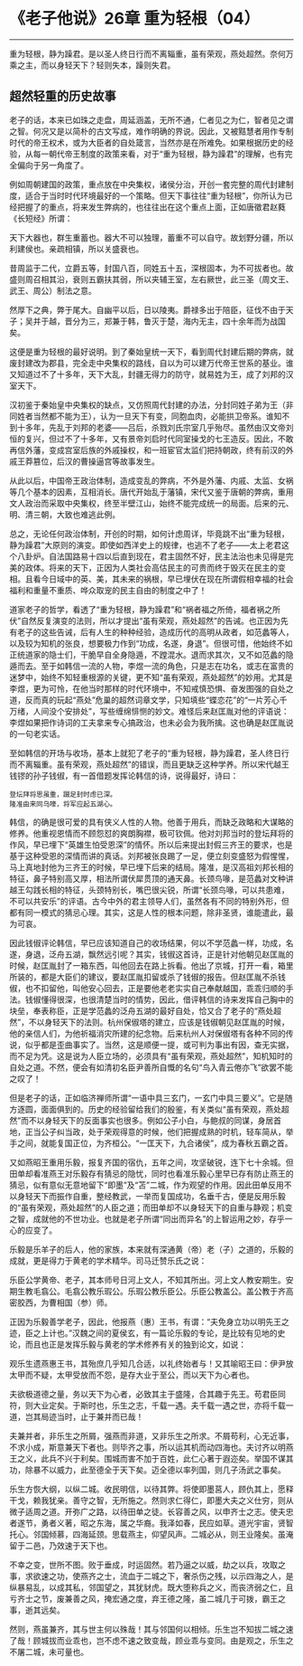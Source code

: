 # 《老子他说》26章 重为轻根（04）

------

重为轻根，静为躁君。是以圣人终日行而不离辎重，虽有荣观，燕处超然。奈何万乘之主，而以身轻天下？轻则失本，躁则失君。

## 超然轻重的历史故事

老子的话，本来已如珠之走盘，周延涵盖，无所不通，仁者见之为仁，智者见之谓之智。何况又是以简朴的古文写成，难作明确的界说。因此，又被黠慧者用作专制时代的帝王权术，或为大臣者的自处箴言，当然亦是在所难免。如果根据历史的经验，从每一朝代帝王制度的政策来看，对于“重为轻根，静为躁君”的理解，也有完全偏向于另一角度了。

例如周朝建国的政策，重点放在中央集权，诸侯分治，开创一套完整的周代封建制度，适合于当时时代环境最好的一个策略。但天下事往往“重为轻根”，你所认为已经把握了的重点，将来发生弊病的，也往往出在这个重点上面，正如唐徵君赵蕤《长短经》所谓：

天下大器也，群生重蓄也。器大不可以独理，蓄重不可以自守。故划野分疆，所以利建侯也。亲疏相镇，所以关盛衰也。

昔周监于二代，立爵五等，封国八百，同姓五十五，深根固本，为不可拔者也。故盛则周召相其沿，衰则五霸扶其弱，所以夹辅王室，左右厥世，此三圣（周文王、武王、周公）制法之意。

然厚下之典，弊于尾大。自幽平以后，日以陵夷。爵禄多出于陪臣，征伐不由于天子；吴并于越，晋分为三，郑兼于韩，鲁灭于楚，海内无主，四十余年而为战国矣。

这便是重为轻根的最好说明。到了秦始皇统一天下，看到周代封建后期的弊病，就废封建改为郡县，完全走中央集权的路线，自以为可以建万代帝王世系的基业。谁又知道过不了十多年，天下大乱，封疆无得力的防守，就易姓为王，成了刘邦的汉室天下。

汉初鉴于秦始皇中央集权的缺点，又仿照周代封建的办法，分封同姓子弟为王（非同姓者当然都不能为王），认为一旦天下有变，同胞血肉，必能拱卫帝系。谁知不到十多年，先乱于刘邦的老婆——吕后，杀戮刘氏宗室几乎殆尽。虽然由汉文帝刘恒的复兴，但过不了十多年，又有景帝刘启时代同室操戈的七王造反。因此，不敢再信外藩，变成宫室后族的外戚操权，和一班宦官太监们把持朝政，终有前汉的外戚王莽篡位，后汉的曹操逼宫等故事发生。

从此以后，中国帝王政治体制，造成变乱的弊病，不外是外藩、内戚、太监、女祸等几个基本的因素，互相消长。唐代开始乱于藩镇，宋代又鉴于唐朝的弊病，重用文人政治而采取中央集权，终至半壁江山，始终不能完成统一的局面。后来的元、明、清三朝，大致也难逃此例。

总之，无论任何政治体制，开创的时期，如何计虑周详，毕竟跳不出“重为轻根，静为躁君”大原则的演变。即使如西洋史上的规律，也逃不了老子——太上老君这个八卦炉。自法国路易十四以后直到现在，君主固然不好，民主法治也未见得是完美的政体。将来的天下，正因为人类社会高估民主的可贵而终于毁灭在民主的变相。且看今日域中的英、美，其未来的祸根，早已埋伏在现在所谓假相幸福的社会福利和重量不重质、哗众取宠的民主自由的制度之中了！

道家老子的哲学，看透了“重为轻根，静为躁君”和“祸者福之所倚，福者祸之所伏”自然反复演变的法则，所以才提出“虽有荣观，燕处超然”的告诫。也正因为先有老子的这些告诫，后有人生的种种经验，造成历代的高明从政者，如范蠡等人，以及较为知机的张良，想要极力作到“功成，名遂，身退”。但很可惜，他始终不如正统道家的隐士们，干脆早自全身隐遁，不蹚混水。退而求其次，又不如范蠡的隐遁而去。至于如韩信一流的人物，李煜一流的角色，只是志在功名，或志在富贵的迷梦中，始终不知轻重根源的关键，更不知“虽有荣观，燕处超然”的妙用。尤其是李煜，更为可怜，在他当时那样的时代环境中，不知戒慎恐惧、奋发图强的自处之道，反而真的玩起“燕处”危巢的超然词章文学，只知填些“蝶恋花”的“一片芳心千万绪，人间没个安排处”，写些缠绵悱恻的妙文。难怪后来赵匡胤对他的评语说：李煜如果把作诗词的工夫拿来专心搞政治，也未必会为我所擒。这也确是赵匡胤说的一句老实话。

至如韩信的开场与收场，基本上就犯了老子的“重为轻根，静为躁君，圣人终日行而不离辎重。虽有荣观，燕处超然”的错误，而且更缺乏这种学养。所以宋代越王钱镠的孙子钱俶，有一首借题发挥论韩信的诗，说得最好，诗曰：

```
登坛拜将思虽重，蹑足封时虑已深。
隆准由来同乌嚎，将军应起五湖心。
```

韩信，的确是很可爱的具有侠义人性的人物。他善于用兵，而缺乏政略和大谋略的修养。他重视恩情而不顾怨怼的爽朗胸襟，极可钦佩。他对刘邦当时的登坛拜将的作风，早已埋下“英雄生怕受恩深”的情怀。所以后来提出封假三齐王的要求，也是基于这种受恩的深情而讲的真话。刘邦被张良踢了一足，便立刻变盛怒为假惺惺，马上真地封他为三齐王的时候，早已埋下后来的结局。隆准，是汉高祖刘邦长相的特征，鼻子特别高又厚，相法所谓伏犀贯顶的通天鼻。长颈鸟喙，是范蠡对文种讲越王勾践长相的特征，头颈特别长，嘴巴很尖锐，所谓“长颈鸟喙，可以共患难，不可以共安乐”的评语。古今中外的君主领导人们，虽然各有不同的特别外形，但都有同一模式的猜忌心理。其实，这是人性的根本问题，除非圣贤，谁能遣此，最为可哀。

因此钱俶评论韩信，早已应该知道自己的收场结果，何以不学范蠡一样，功成，名遂，身退，泛舟五湖，飘然远引呢？其实，钱俶这首诗，正是针对他朝见赵匡胤的时候，赵匡胤封了一箱东西，叫他回去在路上拆看。他出了京城，打开一看，箱里所装的，都是大臣们的建议，要赵匡胤扣留或杀了钱俶的报告。但赵匡胤不杀钱俶，也不扣留他，叫他安心回去，正是要他老老实实自己奉献越国，乖乖归顺的手法。钱俶懂得很深，也很清楚当时的情势，因此，借评韩信的诗来发挥自己胸中的块垒，奉表称臣，正是学范蠡的泛舟五湖的最好自处，恰又合了老子的“燕处超然”，不以身轻天下的法则。杭州保俶塔的建立，应该是钱俶朝见赵匡胤的时候，他的亲信人们，为他祈福消灾所建的纪念物。后来杭州人对保俶塔有各种不同的传说，似乎都是歪曲事实了。当然，这是顺便一提，或可判为事出有因，查无实据，而不足为凭。这是说为人臣立场的，必须具有“虽有荣观，燕处超然”，知机知时的自处之道。不然，便会有如清初名臣尹善所自慨的名句“鸟入青云倦亦飞”欲罢不能之叹了！

但是老子的话，正如临济禅师所谓“一语中具三玄门，一玄门中具三要义”。它是随方逐圆，面面俱到的。历史的经验留给我们的殷鉴，有关类似“虽有荣观，燕处超然”而不以身轻天下的反面事实也很多。例如公子小白，与鲍叔的同谋，身居首地，正当公子纠当政，处于荣观得意的时候，他们把握成熟的时机，轻车简从，举手之间，就能复国正位，为齐桓公。“一匡天下，九合诸侯”，成为春秋五霸之首。

又如燕昭王重用乐毅，报复齐国的宿仇，五年之间，攻坚破锐，连下七十余城。但田单却看准燕王对乐毅存有猜忌的隐忧，同时也看准乐毅心里早已存有防止燕王的猜忌，似有意似无意地留下“即墨”及“苫”二城，作为观望的作用。因此田单反用不以身轻天下而振作自重，整经教武，一举而复国成功，名垂千古，便是反用乐毅的“虽有荣观，燕处超然”的人臣之道；而田单却不以身轻天下的自重与静观；机变之智，成就他的不世功业。也就是老子所谓“同出而异名”的上智运用之妙，存乎一心的应变了。

乐毅是乐羊子的后人，他的家族，本来就有深通黄（帝）老（子）之道的，乐毅的成就，更是得力于黄老的学术精华。司马迁赞乐氏之说：

乐臣公学黄帝、老子，其本师号日河上文人，不知其所出。河上文人教安期生。安期生教毛翕公。毛翕公教乐瑕公。乐瑕公教乐臣公。乐臣公教盖公。盖公教于齐高密胶西，为曹相国（参）师。

正因为乐毅善学老子，因此，他报燕（惠）王书，有谓：“夫免身立功以明先王之迹，臣之上计也。”汉魏之间的夏侯玄，有一篇论乐毅的专论，是比较有见地的史论，而且也正是发挥乐毅与黄老的学术修养有关的独到论文，如说：

观乐生遗燕惠王书，其殆庶几乎知几合适，以礼终始者与！又其喻昭王曰：伊尹放太甲而不疑，太甲受放而不怨，是存大业于至公，而以天下为心者也。

夫欲极道德之量，务以天下为心者，必致其主于盛隆，合其趣于先王。苟君臣同符，则大业定矣。于斯时也，乐生之志，千载一遇。夫千载一遇之世，亦将千载一道，岂其局迹当时，止于兼并而已哉！

夫兼并者，非乐生之所屑，强燕而非道，又非乐生之所求。不屑苟利，心无近事，不求小成，斯意兼天下者也。则毕齐之事，所以运其机而动四海也。夫讨齐以明燕王之义，此兵不兴于利矣。围城而害不加于百姓，此仁心著于遐迩矣。举国不谋其功，除暴不以威力，此至德全于天下矣。迈全德以率列国，则几子汤武之事矣。

乐生方恢大纲，以纵二城。收民明信，以待其弊。将使即墨莒人，顾仇其上，愿释干戈，赖我犹亲。善守之智，无所施之。然则求仁得仁，即墨大夫之义仕穷，则从微子适周之道。开弥广之路，以待田单之徒。长容善之风，以申齐士之志。使夫忠者遂节，勇者义著，昭之东海，属之华裔。我泽如春，民应如草。道光宇宙，贤智托心。邻国倾慕，四海延颈。思载燕主，仰望风声。二城必从，则王业隆矣。虽淹留于二邑，乃效速于天下也。

不幸之变，世所不图。败于垂成，时运固然。若乃逼之以威，劫之以兵，攻取之事，求欲速之功，使燕齐之士，流血于二城之下，奢杀伤之残，以示四海之人，是纵暴易乱，以成其私，邻国望之，其犹豺虎。既大堕称兵之义，而丧济弱之仁，且亏齐士之节，废兼善之风，掩宏通之度，弃王德之隆，虽二城几于可拨，霸王之事，逝其远矣。

然则，燕虽兼齐，其与世主何以殊哉！其与邻国何以相倾。乐生岂不知拔二城之速了哉！顾城拔而业乖也，岂不虑不速之致变哉，顾业乖与变同。由是观之，乐生之不屠二城，未可量也。